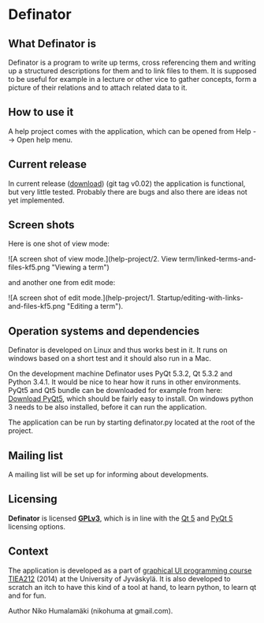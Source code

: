 
# Definator

## What Definator is

Definator is a program to write up terms, cross referencing them and writing
up a structured descriptions for them and to link files to them. It is
supposed to be useful for example in a lecture or other vice to gather
concepts, form a picture of their relations and to attach related data to it.

## How to use it

A help project comes with the application, which can be opened from Help -->
Open help menu.

## Current release

In current release ([download](https://dl.dropboxusercontent.com/u/15617513/definator-releases/definator-v0.02.zip))
(git tag v0.02) the application is functional, but very little tested. Probably 
there are bugs and also there are ideas not yet implemented.

## Screen shots

Here is one shot of view mode:

![A screen shot of view mode.](help-project/2. View term/linked-terms-and-files-kf5.png "Viewing a term")

and another one from edit mode:

![A screen shot of edit mode.](help-project/1. Startup/editing-with-links-and-files-kf5.png "Editing a term").

## Operation systems and dependencies

Definator is developed on Linux and thus works best in it. It runs on windows
based on a short test and it should also run in a Mac.

On the development machine Definator uses PyQt 5.3.2, Qt 5.3.2 and Python 3.4.1.
It would be nice to hear how it runs in other environments. PyQt5 and Qt5 bundle
can be downloaded for example from here: [Download PyQt5](http://www.riverbankcomputing.co.uk/software/pyqt/download5 "PyQt 5 binarieds"), which should be fairly easy to
install. On windows python 3 needs to be also installed, before it can run the
application.

The application can be run by starting definator.py located at the root of the project.

## Mailing list

A mailing list will be set up for informing about developments.

## Licensing

**Definator** is licensed **[GPLv3](http://www.gnu.org/licenses/gpl-3.0.txt)**, which
is in line with the [Qt 5](http://qt-project.org/doc/qt-5/licensing.html) and [PyQt 5](http://www.riverbankcomputing.co.uk/software/pyqt/license) licensing options.

## Context

The application is developed as a part of
[graphical UI programming course TIEA212](http://appro.mit.jyu.fi/gko/) (2014)
at the University of Jyväskylä. It is also developed to scratch an itch to have
this kind of a tool at hand, to learn python, to learn qt and for fun.

Author Niko Humalamäki (nikohuma at gmail.com).
